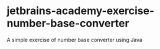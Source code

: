 # jetbrains-academy-exercise-number-base-converter
A simple exercise of number base converter using Java
